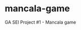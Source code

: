 # mancala-game
GA SEI Project #1 - Mancala game

<!-- /* ==== MANCALA ==== */

/* EQUIPMENT */
// game board
	// 12 cups (6 on each side)
	// 2 banks (1 on each end)
	// counters at each cup and bank
// 48 stones
// 2 players (2 humans || 1 human && 1 computer)


/* SETUP */
// 4 stones in each cup


/* INSTRUCTIONS (specific/explicit) */
// players sit across from one another, with 6 cups in front and 1 bank on either end
// the bank on the right hand side of each player is that player's bank; the bank on the left hand side is the opponent's bank
// player1 takes a turn
	// player1 selects 1 of 6 cups of stones on their side
	// player1 takes stones from the selected cup and places one stone into the cup or bank to the right
	// this continues to each following cup/bank, moving counter-clockwise around the board until the stones from the selected cup run out
	// player should always skip their opponent's bank when placing stones
	// IF the last stone from the selected cup lands in an empty cup on player1's side, player1 collects the stones from the opposing cup on player2/computer's side and places these stones into their own (player1's) bank
	// IF the last stone from the selected cup lands in player1's bank, player1 takes another turn
	// ELSE, player1's turn ends
// player2/computer takes a turn
	// player2/computer's turn should follow the same steps as player1's turn
// player1 and player2/computer alternate turns until a player has 0 stones in all 6 of the cups on their side
// the player with 0 stones in all 6 of the cups on their side then takes the remaining stones in the 6 cups on the opposing player's side and places them in their own bank
// the game has now ended; all stones should be in the game board banks
// the player with the most stones in their bank wins


/* == USER STORIES == */

/* game board and setup */

// display rectanglular board
	// 6 circular cups on each long side, spaced apart evenly across side
	// 1 oval / rounded rectangle "bank" on each short side, taking up length of side
	// counters above each cup and bank indicate number of stones contained
// display icon containing simple instructions
	// on icon click, instructions appear and disappear
// display button to start game

// --- assign a stone a value of 1 and give it a class of "stone"
// --- cups and banks sum the total value contained
// --- display sum in counters
// --- cups and banks assigned a class of "hole"
// --- cups assigned a class of "cup"; banks assigned a class of "bank"
// --- cups on bottom of board assigned class of "player-cup"; cups on top of board assigned class of "opponent-cup"
// --- bank on right of board assigned class of "player-bank"; bank on left of board assigned class of "opponent-bank"
// --- hole's have an integer ID from 0 through 13
// --- ID 0 is the cup on the bottom left of the board as it is displayed to the user
// --- the ID integers should increment to each hole counter-clockwise from ID 0

/* game play */

// on start button click, start button disappears
// 4 round stones appear in each cup
// display player's turn on corresponding side

/* on a player's turn */
// on click of a player's cup, take sum of selected cup
// clear stones from selected cup
// negatively increment counter of selected cup
// increment +1 stone to each cup or bank to the right at the same rate
// skip opponent-bank on increment

// if last hole to increment === .bank; player takes another turn
// if last hole to increment === .cup && 0; player bank collects value of adjacent opposing cup and opposing cup clears

// else, prompt next player's turn

/* game end */
// if all player-cup's === 0, then collect value of all opponent-cup's into player-bank; clear opponent-cup's
// if all opponent-cup's === 0, then collect value of all player-cup's into opponent-bank; clear player-cup's
// if player-bank > opponent-bank, display: "Player wins!"
// if opponent-bank > player-bank, display: "Opponent wins!"

/* MVP */
// a game board in the DOM with dynamic counters that keep track of bank and cup values so that a full game can be played with all rules
// click to play
/* Stretch Goals */
// show physical "stones" changing in cups and banks as players take turns
// design robust CSS
// allow players to modify player names
// super stretch: build in a one player mode against a CPU with simple intelligence (if statements) -->